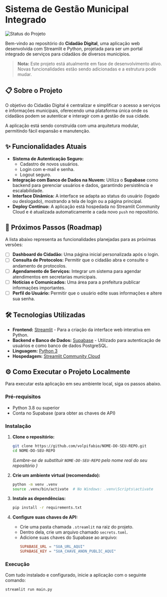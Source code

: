 # Sistema de Gestão Municipal Integrado

![Status do Projeto](https://img.shields.io/badge/status-em%20desenvolvimento-yellow )

Bem-vindo ao repositório do **Cidadão Digital**, uma aplicação web desenvolvida com Streamlit e Python, projetada para ser um portal integrado de serviços para cidadãos de diversos municípios.

> **Nota:** Este projeto está atualmente em fase de desenvolvimento ativo. Novas funcionalidades estão sendo adicionadas e a estrutura pode mudar.

## 📋 Sobre o Projeto

O objetivo do Cidadão Digital é centralizar e simplificar o acesso a serviços e informações municipais, oferecendo uma plataforma única onde os cidadãos podem se autenticar e interagir com a gestão de sua cidade.

A aplicação está sendo construída com uma arquitetura modular, permitindo fácil expansão e manutenção.

## ✨ Funcionalidades Atuais

*   **Sistema de Autenticação Seguro:**
    *   Cadastro de novos usuários.
    *   Login com e-mail e senha.
    *   Logout seguro.
*   **Integração com Banco de Dados na Nuvem:** Utiliza o **Supabase** como backend para gerenciar usuários e dados, garantindo persistência e escalabilidade.
*   **Interface Dinâmica:** A interface se adapta ao status do usuário (logado ou deslogado), mostrando a tela de login ou a página principal.
*   **Deploy Contínuo:** A aplicação está hospedada no Streamlit Community Cloud e é atualizada automaticamente a cada novo `push` no repositório.

## 🚀 Próximos Passos (Roadmap)

A lista abaixo representa as funcionalidades planejadas para as próximas versões:

- [ ] **Dashboard do Cidadão:** Uma página inicial personalizada após o login.
- [ ] **Consulta de Protocolos:** Permitir que o cidadão abra e consulte o andamento de protocolos.
- [ ] **Agendamento de Serviços:** Integrar um sistema para agendar atendimentos em secretarias municipais.
- [ ] **Notícias e Comunicados:** Uma área para a prefeitura publicar informações importantes.
- [ ] **Perfil do Usuário:** Permitir que o usuário edite suas informações e altere sua senha.

## 🛠️ Tecnologias Utilizadas

*   **Frontend:** [Streamlit](https://streamlit.io/ ) - Para a criação da interface web interativa em Python.
*   **Backend e Banco de Dados:** [Supabase](https://supabase.com/ ) - Utilizado para autenticação de usuários e como banco de dados PostgreSQL.
*   **Linguagem:** [Python 3](https://www.python.org/ )
*   **Hospedagem:** [Streamlit Community Cloud](https://streamlit.io/cloud )

## ⚙️ Como Executar o Projeto Localmente

Para executar esta aplicação em seu ambiente local, siga os passos abaixo.

### Pré-requisitos

*   Python 3.8 ou superior
*   Conta no Supabase (para obter as chaves de API)

### Instalação

1.  **Clone o repositório:**
    ```bash
    git clone https://github.com/volpifabio/NOME-DO-SEU-REPO.git
    cd NOME-DO-SEU-REPO
    ```
    *(Lembre-se de substituir `NOME-DO-SEU-REPO` pelo nome real do seu repositório )*

2.  **Crie um ambiente virtual (recomendado):**
    ```bash
    python -m venv .venv
    source .venv/bin/activate  # No Windows: .venv\Scripts\activate
    ```

3.  **Instale as dependências:**
    ```bash
    pip install -r requirements.txt
    ```

4.  **Configure suas chaves de API:**
    *   Crie uma pasta chamada `.streamlit` na raiz do projeto.
    *   Dentro dela, crie um arquivo chamado `secrets.toml`.
    *   Adicione suas chaves do Supabase ao arquivo:
        ```toml
        SUPABASE_URL = "SUA_URL_AQUI"
        SUPABASE_KEY = "SUA_CHAVE_ANON_PUBLIC_AQUI"
        ```

### Execução

Com tudo instalado e configurado, inicie a aplicação com o seguinte comando:

```bash
streamlit run main.py
